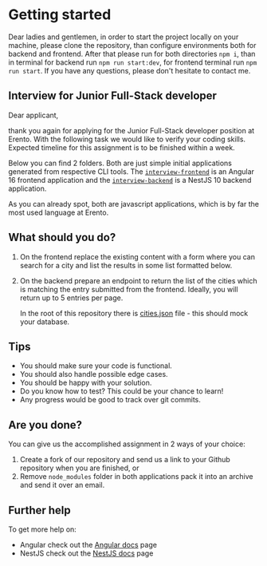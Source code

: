 # Getting started

Dear ladies and gentlemen, in order to start the project locally on your machine, please clone the repository, than configure environments both for backend and frontend. After that please run for both directories `npm i`, than in terminal for backend run `npm run start:dev`, for frontend terminal run `npm run start`. If you have any questions, please don't hesitate to contact me.

## Interview for Junior Full-Stack developer

Dear applicant,

thank you again for applying for the Junior Full-Stack developer position at Erento. With the following task we would like to verify your coding skills. Expected timeline for this assignment is to be finished within a week.

Below you can find 2 folders. Both are just simple initial applications generated from respective CLI tools. The [`interview-frontend`](./interview-frontend) is an Angular 16 frontend application and the [`interview-backend`](./interview-backend) is a NestJS 10 backend application.

As you can already spot, both are javascript applications, which is by far the most used language at Erento.

## What should you do?

1. On the frontend replace the existing content with a form where you can search for a city and list the results in some list formatted below.
2. On the backend prepare an endpoint to return the list of the cities which is matching the entry submitted from the frontend. Ideally, you will return up to 5 entries per page.

    In the root of this repository there is [cities.json](./cities.json) file - this should mock your database.

## Tips

- You should make sure your code is functional.
- You should also handle possible edge cases.
- You should be happy with your solution.
- Do you know how to test? This could be your chance to learn!
- Any progress would be good to track over git commits.

## Are you done?

You can give us the accomplished assignment in 2 ways of your choice:
1. Create a fork of our repository and send us a link to your Github repository when you are finished, or
2. Remove `node_modules` folder in both applications pack it into an archive and send it over an email.

## Further help

To get more help on:
- Angular check out the [Angular docs](https://angular.io/docs) page
- NestJS check out the [NestJS docs](https://docs.nestjs.com) page
